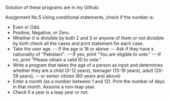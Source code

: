 Solution of these programs are in my Github:

Assignment No.5
Using conditional statements, check if the number is:
 - Even or Odd.
 - Positive, Negative, or Zero.
 - Whether it is divisible by both 2 and 3 or anyone of them or not divisible by both check all the cases and print statement for each case.
 - Take the user age.
  -- If the age is 18 or above:
  -- Ask if they have a nationality of "Pakistani".
    ---If yes, print "You are eligible to vote."
    ---If no, print "Please obtain a valid ID to vote."
 - Write a program that takes the age of a person as input and determines whether they are a child (0-12 years), teenager (13-19 years), adult (20-59 years),
   -- or senior citizen (60 years and above)
 - Enter a month (as a number between 1 and 12). Print the number of days in that month. Assume a non-leap year.
 - Check if a year is a leap year or not.
